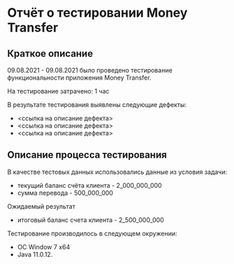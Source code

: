 # Отчёт о тестировании Money Transfer

## Краткое описание

09.08.2021 - 09.08.2021 было проведено тестирование функциональности приложения Money Transfer.

На тестирование затрачено: 1 час

В результате тестирования выявлены следующие дефекты:
* <ссылка на описание дефекта>
* <ссылка на описание дефекта>
* <ссылка на описание дефекта>

## Описание процесса тестирования

В качестве тестовых данных использовались данные из условия задачи:
* текущий баланс счёта клиента - 2_000_000_000
* сумма перевода - 500_000_000

Ожидаемый результат 
* итоговый баланс счета клиента - 2_500_000_000

Тестирование производилось в следующем окружении:
* OC Window 7 x64
* Java 11.0.12.